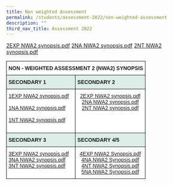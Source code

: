 ```yaml
---
title: Non weighted Assessment
permalink: /students/assessment-2022/non-weighted-assessment
description: ""
third_nav_title: Assessment 2022
---
```

[2EXP NWA2 synopsis.pdf](/files/2EXP%20NWA2%20synopsis.pdf)
[2NA NWA2 synopsis.pdf](/files/2NA%20NWA2%20synopsis.pdf)
[2NT NWA2 synopsis.pdf](/files/2NT%20NWA2%20synopsis.pdf)

<table style="border-collapse:collapse;border-spacing:0" class="tg"><thead><tr><th style="background-color:#ffffff;border-color:black;border-style:solid;border-width:1px;font-family:Arial, sans-serif;font-size:14px;font-weight:bold;overflow:hidden;padding:10px 5px;text-align:left;vertical-align:top;word-break:normal" colspan="2">NON - WEIGHTED ASSESSMENT 2 (NWA2) SYNOPSIS </th></tr></thead><tbody><tr><td style="background-color:#DDEEE9;border-color:black;border-style:solid;border-width:1px;font-family:Arial, sans-serif;font-size:14px;font-weight:bold;overflow:hidden;padding:10px 5px;text-align:left;vertical-align:top;word-break:normal"> SECONDARY 1</td><td style="background-color:#DDEEE9;border-color:black;border-style:solid;border-width:1px;font-family:Arial, sans-serif;font-size:14px;font-weight:bold;overflow:hidden;padding:10px 5px;text-align:left;vertical-align:top;word-break:normal">SECONDARY 2 </td></tr><tr><td style="background-color:#ffffff;border-color:black;border-style:solid;border-width:1px;color:#00F;font-family:Arial, sans-serif;font-size:14px;overflow:hidden;padding:10px 5px;text-align:left;vertical-align:top;word-break:normal"><a href="/files/1EXP%20NWA2%20synopsis.pdf" target="_blank" rel="noopener noreferrer">1EXP NWA2 synopsis.pdf</a><br><br><a href="/files/1NA%20NWA2%20synopsis.pdf" target="_blank" rel="noopener noreferrer">1NA NWA2 synopsis.pdf</a><br><br><a href="/files/1NT%20NWA2%20synopsis.pdf" target="_blank" rel="noopener noreferrer">1NT NWA2 synopsis.pdf</a><br><br></td><td style="background-color:#ffffff;border-color:black;border-style:solid;border-width:1px;color:#00F;font-family:Arial, sans-serif;font-size:14px;overflow:hidden;padding:10px 5px;text-align:center;vertical-align:top;word-break:normal"><a href="https://springfieldsec.moe.edu.sg/qql/slot/u171/2022/Assessment%202022/NWA2/2EXP%20NWA2%20synopsis.pdf" target="_blank" rel="noopener noreferrer">2EXP NWA2 synopsis.pdf</a><br><a href="https://springfieldsec.moe.edu.sg/qql/slot/u171/2022/Assessment%202022/NWA2/2NA%20NWA2%20synopsis.pdf" target="_blank" rel="noopener noreferrer">2NA NWA2 synopsis.pdf</a><br><a href="https://springfieldsec.moe.edu.sg/qql/slot/u171/2022/Assessment%202022/NWA2/2NT%20NWA2%20synopsis.pdf" target="_blank" rel="noopener noreferrer">2NT NWA2 synopsis.pdf</a><br></td></tr><tr><td style="background-color:#DDEEE9;border-color:black;border-style:solid;border-width:1px;font-family:Arial, sans-serif;font-size:14px;font-weight:bold;overflow:hidden;padding:10px 5px;text-align:left;vertical-align:top;word-break:normal">SECONDARY 3 </td><td style="background-color:#DDEEE9;border-color:black;border-style:solid;border-width:1px;font-family:Arial, sans-serif;font-size:14px;font-weight:bold;overflow:hidden;padding:10px 5px;text-align:left;vertical-align:top;word-break:normal"> SECONDARY 4/5</td></tr><tr><td style="background-color:#ffffff;border-color:black;border-style:solid;border-width:1px;color:#00F;font-family:Arial, sans-serif;font-size:14px;overflow:hidden;padding:10px 5px;text-align:left;vertical-align:top;word-break:normal"><a href="https://springfieldsec.moe.edu.sg/qql/slot/u171/2022/Assessment%202022/NWA2/3EXP%20NWA2%20synopsis.pdf" target="_blank" rel="noopener noreferrer">3EXP NWA2 synopsis.pdf</a><br><a href="https://springfieldsec.moe.edu.sg/qql/slot/u171/2022/Assessment%202022/NWA2/3NA%20NWA2%20synopsis.pdf" target="_blank" rel="noopener noreferrer">3NA NWA2 synopsis.pdf</a><br><a href="https://springfieldsec.moe.edu.sg/qql/slot/u171/2022/Assessment%202022/NWA2/3NT%20NWA2%20synopsis.pdf" target="_blank" rel="noopener noreferrer">3NT NWA2 synopsis.pdf</a><br><br></td><td style="background-color:#ffffff;border-color:black;border-style:solid;border-width:1px;color:#00F;font-family:Arial, sans-serif;font-size:14px;overflow:hidden;padding:10px 5px;text-align:center;vertical-align:top;word-break:normal"><a href="https://springfieldsec.moe.edu.sg/qql/slot/u171/2022/Assessment%202022/NWA2/4EXP%20NWA2%20Synopsis.pdf" target="_blank" rel="noopener noreferrer">4EXP NWA2 Synopsis.pdf</a><br><a href="https://springfieldsec.moe.edu.sg/qql/slot/u171/2022/Assessment%202022/NWA2/4NA%20NWA2%20Synopsis.pdf" target="_blank" rel="noopener noreferrer">4NA NWA2 Synopsis.pdf</a><br><a href="https://springfieldsec.moe.edu.sg/qql/slot/u171/2022/Assessment%202022/NWA2/4NT%20NWA2%20Synopsis.pdf" target="_blank" rel="noopener noreferrer">4NT NWA2 Synopsis.pdf</a><br><a href="https://springfieldsec.moe.edu.sg/qql/slot/u171/2022/Assessment%202022/NWA2/5NA%20NWA2%20Synopsis.pdf" target="_blank" rel="noopener noreferrer">5NA NWA2 Synopsis.pdf</a></td></tr></tbody></table>